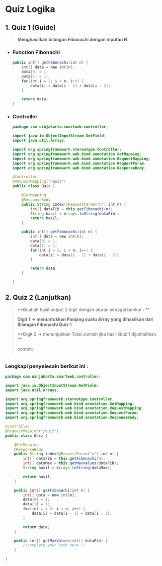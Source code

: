 # Quiz Logika

## 1. Quiz 1 \(Guide\)

> **Menghasilkan bilangan Fibonachi dengan inputan N**

* ### Function Fibonachi

  ```java
  public int[] getFibonachi(int n) {
      int[] data = new int[n];
      data[0] = 1;
      data[1] = 1;
      for(int i = 2; i < n; i++) {
          data[i] = data[i - 1] + data[i - 2];
      }

      return data;
  }
  ```
* ### Controller

  ```java
  package com.uinjakarta.smartweb.controller;

  import java.io.ObjectInputStream.GetField;
  import java.util.Arrays;

  import org.springframework.stereotype.Controller;
  import org.springframework.web.bind.annotation.GetMapping;
  import org.springframework.web.bind.annotation.RequestMapping;
  import org.springframework.web.bind.annotation.RequestParam;
  import org.springframework.web.bind.annotation.ResponseBody;

  @Controller
  @RequestMapping("/quiz")
  public class Quiz {

      @GetMapping
      @ResponseBody
      public String index(@RequestParam("n") int n) {
          int[] dataFib = this.getFibonachi(n);
          String hasil = Arrays.toString(dataFib);
          return hasil;
      }

      public int[] getFibonachi(int n) {
          int[] data = new int[n];
          data[0] = 1;
          data[1] = 1;
          for(int i = 2; i < n; i++) {
              data[i] = data[i - 1] + data[i - 2];
          }

          return data;
      }

  }
  ```

## 2. Quiz 2 \(Lanjutkan\)

> **Buatlah hasil output 2 digit dengan aturan sebagai berikut : **
>
> **Digit 1 -&gt; menuntukkan Panjang suatu Array yang dihasilkan dari Bilangan Fibonachi Quiz 1**
>
> **Digit 2 -&gt; menunjukkan Total Jumlah  jika hasil Quiz 1 dijumlahkan. **
>
> contoh:
>
> ```
>
> ```

### Lengkapi penyelesain berikut ini :

```java
package com.uinjakarta.smartweb.controller;

import java.io.ObjectInputStream.GetField;
import java.util.Arrays;

import org.springframework.stereotype.Controller;
import org.springframework.web.bind.annotation.GetMapping;
import org.springframework.web.bind.annotation.RequestMapping;
import org.springframework.web.bind.annotation.RequestParam;
import org.springframework.web.bind.annotation.ResponseBody;

@Controller
@RequestMapping("/quiz")
public class Quiz {

    @GetMapping
    @ResponseBody
    public String index(@RequestParam("n") int n) {
        int[] dataFib = this.getFibonachi(n);
        int[] dataMax = this.getMaxValues(dataFib);
        String hasil = Arrays.toString(dataMax);

        return hasil;
    }

    public int[] getFibonachi(int n) {
        int[] data = new int[n];
        data[0] = 1;
        data[1] = 1;
        for(int i = 2; i < n; i++) {
            data[i] = data[i - 1] + data[i - 2];
        }

        return data;
    }

    public int[] getMaxValues(int[] dataFib) {
        //complete your code here !!
    }

}
```



